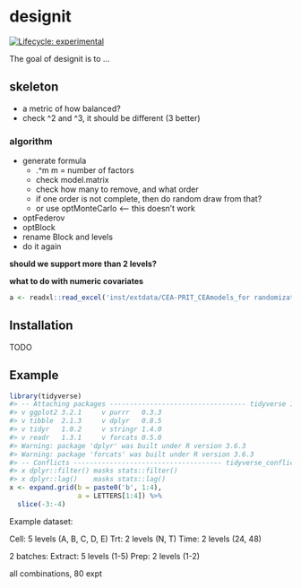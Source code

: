 
<!-- README.md is generated from README.Rmd. Please edit that file -->

# designit

<!-- badges: start -->

[![Lifecycle:
experimental](https://img.shields.io/badge/lifecycle-experimental-orange.svg)](https://www.tidyverse.org/lifecycle/#experimental)
<!-- badges: end -->

The goal of designit is to …

## skeleton

  - a metric of how balanced?
  - check ^2 and ^3, it should be different (3 better)

### algorithm

  - generate formula
      - .^m m = number of factors
      - check model.matrix
      - check how many to remove, and what order
      - if one order is not complete, then do random draw from that?
      - or use optMonteCarlo \<– this doesn’t work
  - optFederov
  - optBlock
  - rename Block and levels
  - do it again

**should we support more than 2 levels?**

**what to do with numeric covariates**

``` r
a <- readxl::read_excel('inst/extdata/CEA-PRIT_CEAmodels_for randomization.xlsx')
```

## Installation

TODO

## Example

``` r
library(tidyverse)
#> -- Attaching packages ---------------------------------- tidyverse 1.3.0 --
#> v ggplot2 3.2.1     v purrr   0.3.3
#> v tibble  2.1.3     v dplyr   0.8.5
#> v tidyr   1.0.2     v stringr 1.4.0
#> v readr   1.3.1     v forcats 0.5.0
#> Warning: package 'dplyr' was built under R version 3.6.3
#> Warning: package 'forcats' was built under R version 3.6.3
#> -- Conflicts ------------------------------------- tidyverse_conflicts() --
#> x dplyr::filter() masks stats::filter()
#> x dplyr::lag()    masks stats::lag()
x <- expand.grid(b = paste0('b', 1:4),
                 a = LETTERS[1:4]) %>% 
  slice(-3:-4)
```

Example dataset:

Cell: 5 levels (A, B, C, D, E) Trt: 2 levels (N, T) Time: 2 levels (24,
48)

2 batches: Extract: 5 levels (1-5) Prep: 2 levels (1-2)

all combinations, 80 expt
